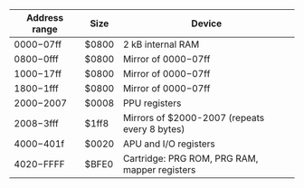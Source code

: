 | Address range | Size  | Device                                        |
| ------------- | ----- | --------------------------------------------- |
| $0000-$07ff   | $0800 | 2 kB internal RAM                             |
| $0800-$0fff   | $0800 | Mirror of $0000-$07ff                         |
| $1000-$17ff   | $0800 | Mirror of $0000-$07ff                         |
| $1800-$1fff   | $0800 | Mirror of $0000-$07ff                         |
| $2000-$2007   | $0008 | PPU registers                                 |
| $2008-$3fff   | $1ff8 | Mirrors of $2000-2007 (repeats every 8 bytes) |
| $4000-$401f   | $0020 | APU and I/O registers                         |
| $4020-$FFFF   | $BFE0 | Cartridge: PRG ROM, PRG RAM, mapper registers |
